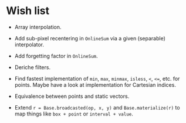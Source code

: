 # Wish list

- Array interpolation.

- Add sub-pixel recentering in `OnlineSum` via a given (separable) interpolator.

- Add forgetting factor in `OnlineSum`.

- Deriche filters.

- Find fastest implementation of `min`, `max`, `minmax`, `isless`, `<`, `<=`, etc. for
  points. Maybe have a look at implementation for Cartesian indices.

- Equivalence between points and static vectors.

- Extend `r = Base.broadcasted(op, x, y)` and `Base.materialize(r)` to map things like
  `box + point` or `interval + value`.
